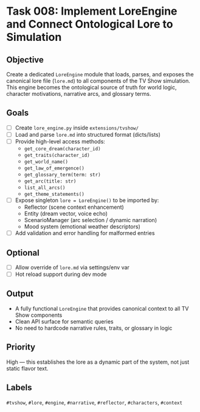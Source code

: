 # Task 008: Implement LoreEngine and Connect Ontological Lore to Simulation

## Objective

Create a dedicated `LoreEngine` module that loads, parses, and exposes the canonical lore file (`lore.md`) to all components of the TV Show simulation.  
This engine becomes the ontological source of truth for world logic, character motivations, narrative arcs, and glossary terms.

## Goals

- [ ] Create `lore_engine.py` inside `extensions/tvshow/`
- [ ] Load and parse `lore.md` into structured format (dicts/lists)
- [ ] Provide high-level access methods:
  - `get_core_dream(character_id)`
  - `get_traits(character_id)`
  - `get_world_name()`
  - `get_law_of_emergence()`
  - `get_glossary_term(term: str)`
  - `get_arc(title: str)`
  - `list_all_arcs()`
  - `get_theme_statements()`
- [ ] Expose singleton `lore = LoreEngine()` to be imported by:
  - Reflector (scene context enhancement)
  - Entity (dream vector, voice echo)
  - ScenarioManager (arc selection / dynamic narration)
  - Mood system (emotional weather descriptors)
- [ ] Add validation and error handling for malformed entries

## Optional

- [ ] Allow override of `lore.md` via settings/env var
- [ ] Hot reload support during dev mode

## Output

- A fully functional `LoreEngine` that provides canonical context to all TV Show components
- Clean API surface for semantic queries
- No need to hardcode narrative rules, traits, or glossary in logic

## Priority

High — this establishes the lore as a dynamic part of the system, not just static flavor text.

## Labels

`#tvshow`, `#lore`, `#engine`, `#narrative`, `#reflector`, `#characters`, `#context`